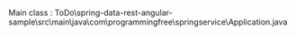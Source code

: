 Main class :  ToDo\spring-data-rest-angular-sample\src\main\java\com\programmingfree\springservice\Application.java